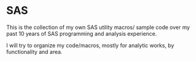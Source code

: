 # SAS
This is the collection of my own SAS utility macros/ sample code over my past 10 years of SAS programming and analysis experience.

I will try to organize my code/macros, mostly for analytic works, by functionality and area.
